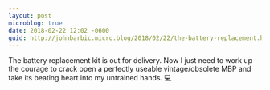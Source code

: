 ```yaml
---
layout: post
microblog: true
date: 2018-02-22 12:02 -0600
guid: http://johnbarbic.micro.blog/2018/02/22/the-battery-replacement.html
---
```

The battery replacement kit is out for delivery.  Now I just need to work up the courage to crack open a perfectly useable vintage/obsolete MBP and take its beating heart into my untrained hands.  💻
